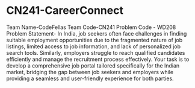 # CN241-CareerConnect

Team Name-CodeFellas
Team Code-CN241
Problem Code - WD208
Problem Statement- In India, job seekers often face challenges in finding suitable employment opportunities due to the fragmented nature of job listings, limited access to job information, and lack of personalized job search tools. Similarly, employers struggle to reach qualified candidates efficiently and manage the recruitment process effectively. Your task is to develop a comprehensive job portal tailored specifically for the Indian market, bridging the gap between job seekers and employers while providing a seamless and user-friendly experience for both parties.

